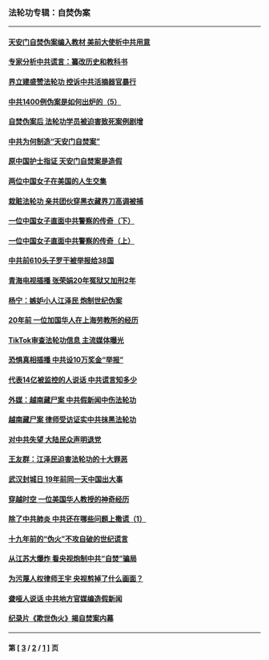 ### 法轮功专辑：自焚伪案
---
#### [天安门自焚伪案编入教材 美前大使析中共用意](../../pages/nf5562/n13791932.md?09250430) 
#### [专家分析中共谎言：纂改历史和教科书](../../pages/nf5562/n13781542.md?09250430) 
#### [界立建盛赞法轮功 控诉中共活摘器官暴行](../../pages/nf5562/n13781971.md?09250430) 
#### [中共1400例伪案是如何出炉的（5）](../../pages/nf5562/n13226831.md?09250430) 
#### [自焚伪案后 法轮功学员被迫害致死案例剧增](../../pages/nf5562/n13190600.md?09250430) 
#### [中共为何制造“天安门自焚案”](../../pages/nf5562/n13183270.md?09250430) 
#### [原中国护士指证 天安门自焚案是造假](../../pages/nf5562/n13172289.md?09250430) 
#### [两位中国女子在美国的人生交集](../../pages/nf5562/n13156138.md?09250430) 
#### [栽赃法轮功 亲共团伙穿黑衣藏界刀高调被捕](../../pages/nf5562/n13073780.md?09250430) 
#### [一位中国女子直面中共警察的传奇（下）](../../pages/nf5562/n12989706.md?09250430) 
#### [一位中国女子直面中共警察的传奇（上）](../../pages/nf5562/n12985072.md?09250430) 
#### [中共前610头子罗干被举报给38国](../../pages/nf5562/n12975419.md?09250430) 
#### [青海电视插播 张荣娟20年冤狱又加刑2年](../../pages/nf5562/n12738166.md?09250430) 
#### [杨宁：嫉妒小人江泽民 炮制世纪伪案](../../pages/nf5562/n12724108.md?09250430) 
#### [20年前 一位加国华人在上海劳教所的经历](../../pages/nf5562/n12707932.md?09250430) 
#### [TikTok审查法轮功信息 主流媒体曝光](../../pages/nf5562/n12362336.md?09250430) 
#### [恐惧真相插播 中共设10万奖金“举报”](../../pages/nf5562/n12306396.md?09250430) 
#### [代表14亿被监控的人说话 中共谎言知多少](../../pages/nf5562/n12297484.md?09250430) 
#### [外媒：越南藏尸案 中共假新闻中伤法轮功](../../pages/nf5562/n12264411.md?09250430) 
#### [越南藏尸案 律师受访证实中共抹黑法轮功](../../pages/nf5562/n12261878.md?09250430) 
#### [对中共失望 大陆民众声明退党](../../pages/nf5562/n12187315.md?09250430) 
#### [王友群：江泽民迫害法轮功的十大罪恶](../../pages/nf5562/n12169074.md?09250430) 
#### [武汉封城日 19年前同一天中国出大事](../../pages/nf5562/n12150901.md?09250430) 
#### [穿越时空  一位美国华人教授的神奇经历](../../pages/nf5562/n12097460.md?09250430) 
#### [除了中共肺炎 中共还在哪些问题上撒谎（1）](../../pages/nf5562/n11955770.md?09250430) 
#### [十九年前的“伪火”不攻自破的世纪谎言](../../pages/nf5562/n11813238.md?09250430) 
#### [从江苏大爆炸 看央视炮制中共“自焚”骗局](../../pages/nf5562/n11140275.md?09250430) 
#### [为污蔑人权律师王宇 央视剪掉了什么画面？](../../pages/nf5562/n11130142.md?09250430) 
#### [聋哑人说话 中共地方官媒编造假新闻](../../pages/nf5562/n11006067.md?09250430) 
#### [纪录片《欺世伪火》揭自焚案内幕](../../pages/nf5562/n11002664.md?09250430) 

---
#### 第 [ [3](./3.md?09250430) / [2](./2.md?09250430) / [1](./1.md?09250430) ] 页
